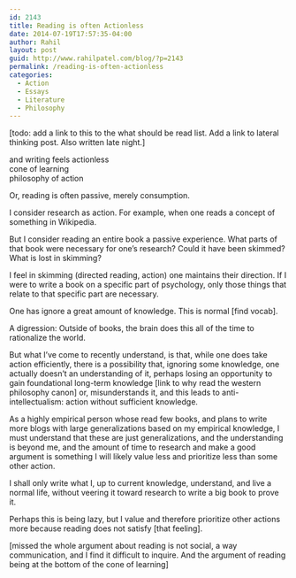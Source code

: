 ```yaml
---
id: 2143
title: Reading is often Actionless
date: 2014-07-19T17:57:35-04:00
author: Rahil
layout: post
guid: http://www.rahilpatel.com/blog/?p=2143
permalink: /reading-is-often-actionless
categories:
  - Action
  - Essays
  - Literature
  - Philosophy
---
```

[todo: add a link to this to the what should be read list. Add a link to lateral thinking post. Also written late night.]

and writing feels actionless  
cone of learning  
philosophy of action

Or, reading is often passive, merely consumption.

I consider research as action. For example, when one reads a concept of something in Wikipedia.

But I consider reading an entire book a passive experience. What parts of that book were necessary for one&#8217;s research? Could it have been skimmed? What is lost in skimming?

I feel in skimming (directed reading, action) one maintains their direction. If I were to write a book on a specific part of psychology, only those things that relate to that specific part are necessary.

One has ignore a great amount of knowledge. This is normal [find vocab].

A digression: Outside of books, the brain does this all of the time to rationalize the world.

But what I&#8217;ve come to recently understand, is that, while one does take action efficiently, there is a possibility that, ignoring some knowledge, one actually doesn&#8217;t an understanding of it, perhaps losing an opportunity to gain foundational long-term knowledge [link to why read the western philosophy canon] or, misunderstands it, and this leads to anti-intellectualism: action without sufficient knowledge.

As a highly empirical person whose read few books, and plans to write more blogs with large generalizations based on my empirical knowledge, I must understand that these are just generalizations, and the understanding is beyond me, and the amount of time to research and make a good argument is something I will likely value less and prioritize less than some other action.

I shall only write what I, up to current knowledge, understand, and live a normal life, without veering it toward research to write a big book to prove it.

Perhaps this is being lazy, but I value and therefore prioritize other actions more because reading does not satisfy [that feeling].

[missed the whole argument about reading is not social, a way communication, and I find it difficult to inquire. And the argument of reading being at the bottom of the cone of learning]